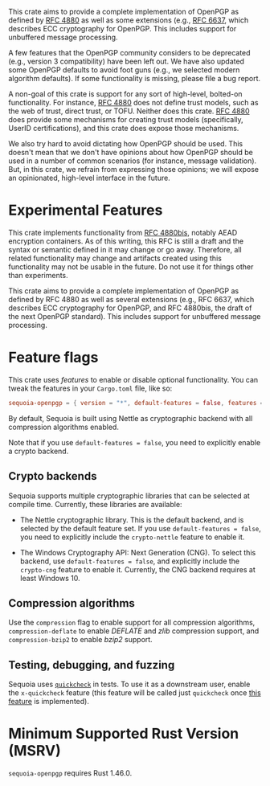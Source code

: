 This crate aims to provide a complete implementation of OpenPGP as
defined by [RFC 4880] as well as some extensions (e.g., [RFC
6637], which describes ECC cryptography for OpenPGP.  This
includes support for unbuffered message processing.

A few features that the OpenPGP community considers to be
deprecated (e.g., version 3 compatibility) have been left out.  We
have also updated some OpenPGP defaults to avoid foot guns (e.g.,
we selected modern algorithm defaults).  If some functionality is
missing, please file a bug report.

A non-goal of this crate is support for any sort of high-level,
bolted-on functionality.  For instance, [RFC 4880] does not define
trust models, such as the web of trust, direct trust, or TOFU.
Neither does this crate.  [RFC 4880] does provide some mechanisms
for creating trust models (specifically, UserID certifications),
and this crate does expose those mechanisms.

We also try hard to avoid dictating how OpenPGP should be used.
This doesn't mean that we don't have opinions about how OpenPGP
should be used in a number of common scenarios (for instance,
message validation).  But, in this crate, we refrain from
expressing those opinions; we will expose an opinionated, high-level
interface in the future.

[RFC 4880]: https://tools.ietf.org/html/rfc4880
[RFC 6637]: https://tools.ietf.org/html/rfc6637

# Experimental Features

This crate implements functionality from [RFC 4880bis], notably
AEAD encryption containers.  As of this writing, this RFC is still
a draft and the syntax or semantic defined in it may change or go
away.  Therefore, all related functionality may change and
artifacts created using this functionality may not be usable in
the future.  Do not use it for things other than experiments.

[RFC 4880bis]: https://tools.ietf.org/html/draft-ietf-openpgp-rfc4880bis-08

This crate aims to provide a complete implementation of OpenPGP as
defined by RFC 4880 as well as several extensions (e.g., RFC 6637,
which describes ECC cryptography for OpenPGP, and RFC 4880bis, the
draft of the next OpenPGP standard).  This includes support for
unbuffered message processing.

# Feature flags

This crate uses *features* to enable or disable optional
functionality.  You can tweak the features in your `Cargo.toml` file,
like so:

```toml
sequoia-openpgp = { version = "*", default-features = false, features = ["crypto-nettle", ...] }
```

By default, Sequoia is built using Nettle as cryptographic backend
with all compression algorithms enabled.

Note that if you use `default-features = false`, you need to
explicitly enable a crypto backend.

## Crypto backends

Sequoia supports multiple cryptographic libraries that can be selected
at compile time.  Currently, these libraries are available:

  - The Nettle cryptographic library.  This is the default backend,
    and is selected by the default feature set.  If you use
    `default-features = false`, you need to explicitly include
    the `crypto-nettle` feature to enable it.

  - The Windows Cryptography API: Next Generation (CNG).  To select
    this backend, use `default-features = false`, and explicitly
    include the `crypto-cng` feature to enable it.  Currently, the CNG
    backend requires at least Windows 10.

## Compression algorithms

Use the `compression` flag to enable support for all compression
algorithms, `compression-deflate` to enable *DEFLATE* and *zlib*
compression support, and `compression-bzip2` to enable *bzip2*
support.

## Testing, debugging, and fuzzing

Sequoia uses [`quickcheck`] in tests.  To use it as a downstream user,
enable the `x-quickcheck` feature (this feature will be called just
`quickcheck` once [this feature] is implemented).

[`quickcheck`]: https://docs.rs/quickcheck
[this feature]: https://github.com/rust-lang/cargo/issues/5565

# Minimum Supported Rust Version (MSRV)

`sequoia-openpgp` requires Rust 1.46.0.
